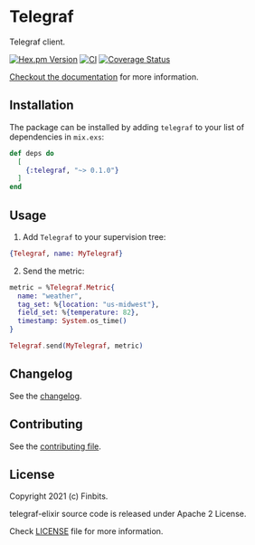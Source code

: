 # Telegraf

<!-- MDOC !-->

Telegraf client.

[![Hex.pm Version](http://img.shields.io/hexpm/v/telegraf.svg?style=flat)](https://hex.pm/packages/telegraf)
[![CI](https://github.com/finbits/telegraf/workflows/CI/badge.svg?branch=main)](https://github.com/thiamsantos/telegraf/actions?query=branch%3Amain)
[![Coverage Status](https://coveralls.io/repos/github/finbits/telegraf/badge.svg?branch=main)](https://coveralls.io/github/thiamsantos/telegraf?branch=main)

[Checkout the documentation](https://hexdocs.pm/telegraf) for more information.

## Installation

The package can be installed by adding `telegraf` to your list of dependencies in `mix.exs`:

```elixir
def deps do
  [
    {:telegraf, "~> 0.1.0"}
  ]
end
```

## Usage

1. Add `Telegraf` to your supervision tree:


```elixir
{Telegraf, name: MyTelegraf}
```

2. Send the metric:

```elixir
metric = %Telegraf.Metric{
  name: "weather",
  tag_set: %{location: "us-midwest"},
  field_set: %{temperature: 82},
  timestamp: System.os_time()
}

Telegraf.send(MyTelegraf, metric)
```

## Changelog

See the [changelog](CHANGELOG.md).

<!-- MDOC !-->

## Contributing

See the [contributing file](CONTRIBUTING.md).


## License

Copyright 2021 (c) Finbits.

telegraf-elixir source code is released under Apache 2 License.

Check [LICENSE](https://github.com/finbits/telegraf/blob/main/LICENSE) file for more information.
